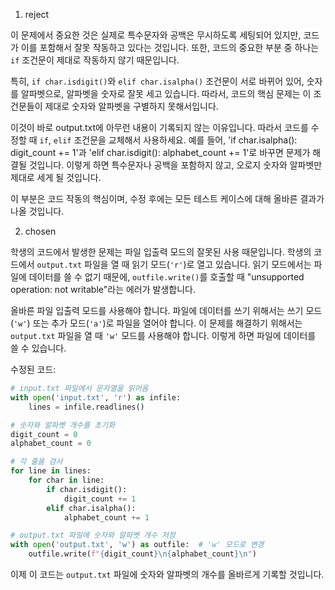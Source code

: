 1. reject

이 문제에서 중요한 것은 실제로 특수문자와 공백은 무시하도록 세팅되어 있지만, 코드가 이를 포함해서 잘못 작동하고 있다는 것입니다. 또한, 코드의 중요한 부분 중 하나는 `if` 조건문이 제대로 작동하지 않기 때문입니다.

특히, `if char.isdigit()`와 `elif char.isalpha()` 조건문이 서로 바뀌어 있어, 숫자를 알파벳으로, 알파벳을 숫자로 잘못 세고 있습니다. 따라서, 코드의 핵심 문제는 이 조건문들이 제대로 숫자와 알파벳을 구별하지 못해서입니다. 

이것이 바로 output.txt에 아무런 내용이 기록되지 않는 이유입니다. 따라서 코드를 수정할 때 `if`, `elif` 조건문을 교체해서 사용하세요. 예를 들어, 'if char.isalpha(): digit_count += 1'과 'elif char.isdigit(): alphabet_count += 1'로 바꾸면 문제가 해결될 것입니다. 이렇게 하면 특수문자나 공백을 포함하지 않고, 오로지 숫자와 알파벳만 제대로 세게 될 것입니다. 

이 부분은 코드 작동의 핵심이며, 수정 후에는 모든 테스트 케이스에 대해 올바른 결과가 나올 것입니다.

2. chosen

학생의 코드에서 발생한 문제는 파일 입출력 모드의 잘못된 사용 때문입니다. 학생의 코드에서 `output.txt` 파일을 열 때 읽기 모드(`'r'`)로 열고 있습니다. 읽기 모드에서는 파일에 데이터를 쓸 수 없기 때문에, `outfile.write()`를 호출할 때 "unsupported operation: not writable"라는 에러가 발생합니다.

올바른 파일 입출력 모드를 사용해야 합니다. 파일에 데이터를 쓰기 위해서는 쓰기 모드(`'w'`) 또는 추가 모드(`'a'`)로 파일을 열어야 합니다. 이 문제를 해결하기 위해서는 `output.txt` 파일을 열 때 `'w'` 모드를 사용해야 합니다. 이렇게 하면 파일에 데이터를 쓸 수 있습니다.

수정된 코드:
```python
# input.txt 파일에서 문자열을 읽어옴
with open('input.txt', 'r') as infile:
    lines = infile.readlines()

# 숫자와 알파벳 개수를 초기화
digit_count = 0
alphabet_count = 0

# 각 줄을 검사
for line in lines:
    for char in line:
        if char.isdigit():
            digit_count += 1
        elif char.isalpha():
            alphabet_count += 1

# output.txt 파일에 숫자와 알파벳 개수 저장
with open('output.txt', 'w') as outfile:  # 'w' 모드로 변경
    outfile.write(f"{digit_count}\n{alphabet_count}\n")
```

이제 이 코드는 `output.txt` 파일에 숫자와 알파벳의 개수를 올바르게 기록할 것입니다.

